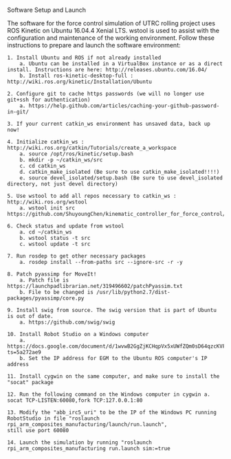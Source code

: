 

Software Setup and Launch

The software for the force control simulation of UTRC rolling project uses ROS Kinetic on Ubuntu 16.04.4 Xenial LTS. wstool is used to assist with the configuration and maintenance of the working environment. Follow these instructions to prepare and launch the software environment:

    1. Install Ubuntu and ROS if not already installed 
    	a. Ubuntu can be installed in a VirtualBox instance or as a direct install. Instructions are here: http://releases.ubuntu.com/16.04/ 
    	b. Install ros-kinetic-desktop-full : http://wiki.ros.org/kinetic/Installation/Ubuntu
    	
    2. Configure git to cache https passwords (we will no longer use git+ssh for authentication) 
    	a. https://help.github.com/articles/caching-your-github-password-in-git/
    	
    3. If your current catkin_ws environment has unsaved data, back up now!
    
    4. Initialize catkin_ws : http://wiki.ros.org/catkin/Tutorials/create_a_workspace 
    	a. source /opt/ros/kinetic/setup.bash 
    	b. mkdir -p ~/catkin_ws/src 
    	c. cd catkin_ws 
    	d. catkin_make_isolated (Be sure to use catkin_make_isolated!!!!) 
    	e. source devel_isolated/setup.bash (Be sure to use devel_isolated directory, not just devel directory)
    	
    5. Use wstool to add all repos necessary to catkin_ws : http://wiki.ros.org/wstool 
    	a. wstool init src https://github.com/ShuyoungChen/kinematic_controller_for_force_control/blob/master/force_control_simulation.rosinstall
    	
    6. Check status and update from wstool 
    	a. cd ~/catkin_ws 
    	b. wstool status -t src 
    	c. wstool update -t src
    	
    7. Run rosdep to get other necessary packages 
    	a. rosdep install --from-paths src --ignore-src -r -y
    	
    8. Patch pyassimp for MoveIt! 
    	a. Patch file is https://launchpadlibrarian.net/319496602/patchPyassim.txt 
    	b. File to be changed is /usr/lib/python2.7/dist-packages/pyassimp/core.py
    	
    9. Install swig from source. The swig version that is part of Ubuntu is out of date. 
    	a. https://github.com/swig/swig
    	
    10. Install Robot Studio on a Windows computer 
    	a. https://docs.google.com/document/d/1wvwB2GgZjKCHqpVx5xUWfZQm0sD64qzcKVFJn2B3254/edit?ts=5a272ae9 
    	b. Set the IP address for EGM to the Ubuntu ROS computer's IP address
    	
    11. Install cygwin on the same computer, and make sure to install the "socat" package
    
    12. Run the following command on the Windows computer in cygwin a. socat TCP-LISTEN:60080,fork TCP:127.0.0.1:80
    
    13. Modify the "abb_irc5_uri" to be the IP of the Windows PC running RobotStudio in file "roslaunch rpi_arm_composites_manufacturing/launch/run.launch",
    still use port 60080
    
    14. Launch the simulation by running "roslaunch rpi_arm_composites_manufacturing run.launch sim:=true


